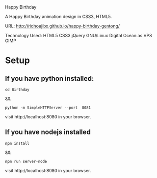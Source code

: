 Happy Birthday

A Happy Birthday animation design in CSS3, HTML5.

URL: http://ridhoajibx.github.io/happy-birthday-gentong/

Technology Used: HTML5 CSS3 jQuery  GNU/Linux Digital Ocean as VPS GIMP

# Setup

## If you have python installed:
```
cd Birthday
```

&& 

```
python -m SimpleHTTPServer --port  8081
```

visit http://localhost:8080 in your browser.

## If you have nodejs installed
```
npm install
```
&&

```
npm run server-node
```
visit http://localhost:8080 in your browser.

